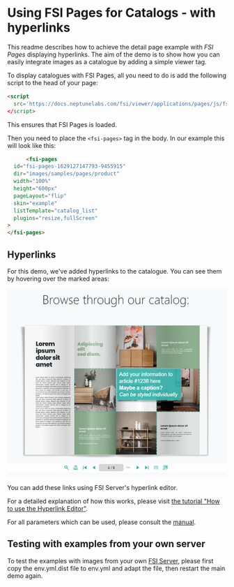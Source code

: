 # Using FSI Pages for Catalogs - with hyperlinks

This readme describes how to achieve the detail page example with *FSI Pages* displaying hyperlinks.
The aim of the demo is to show how you can easily integrate images as a catalogue by adding a simple viewer tag.

To display catalogues with FSI Pages, all you need to do is add the following script
to the head of your page:

```html
<script
  src='https://docs.neptunelabs.com/fsi/viewer/applications/pages/js/fsipages.js'
</script>
```
This ensures that FSI Pages is loaded.

Then you need to place the `<fsi-pages>` tag in the body.
In our example this will look like this:

```html
      <fsi-pages
  id="fsi-pages-1629127147793-9455915"
  dir="images/samples/pages/product"
  width="100%"
  height="600px"
  pageLayout="flip"
  skin="example"
  listTemplate="catalog_list"
  plugins="resize,fullScreen"
>
</fsi-pages>
```

## Hyperlinks

For this demo, we've added hyperlinks to the catalogue. You can see them by hovering over the marked areas:

![Config Image](readme-pages.png)

You can add these links using FSI Server's hyperlink editor.

For a detailed explanation of how this works, please visit [the tutorial "How to use the Hyperlink Editor"](https://www.neptunelabs.com/fsi-pages-js/how-to-use-the-hyperlink-editor/).

For all parameters which can be used, please consult the [manual](https://docs.neptunelabs.com/fsi-viewer/latest/fsi-pages).

## Testing with examples from your own server

To test the examples with images from your own [FSI Server](https://www.neptunelabs.com/fsi-server/), please first copy the env.yml.dist file to env.yml and adapt the file, then restart the main demo again.
